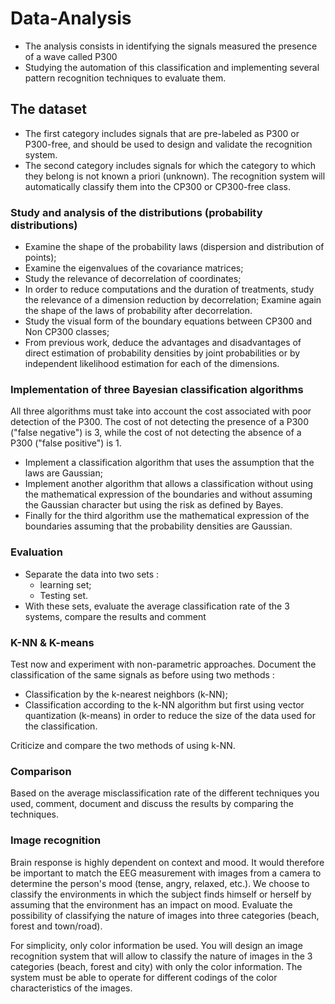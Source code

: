 # Data-Analysis

+ The analysis consists in identifying the signals measured the presence of a wave called P300
+ Studying the automation of this classification and implementing several pattern recognition techniques to evaluate them.

## The dataset

+ The first category includes signals that are pre-labeled as P300 or P300-free, and should be used to design and validate the recognition system.
+ The second category includes signals for which the category to which they belong is not known a priori (unknown). The recognition system will automatically classify them into the CP300 or CP300-free class.

### Study and analysis of the distributions (probability distributions)
+ Examine the shape of the probability laws (dispersion and distribution of points);
+ Examine the eigenvalues of the covariance matrices;
+ Study the relevance of decorrelation of coordinates;
+ In order to reduce computations and the duration of treatments, study the relevance of a dimension reduction by decorrelation;
Examine again the shape of the laws of probability after decorrelation.
+ Study the visual form of the boundary equations between CP300 and Non CP300 classes;
+ From previous work, deduce the advantages and disadvantages of direct estimation of probability densities by joint probabilities or by independent likelihood estimation for each of the dimensions.

### Implementation of three Bayesian classification algorithms

All three algorithms must take into account the cost associated with poor detection of the P300. The cost of not detecting the presence of a P300 ("false negative") is 3, while the cost of not detecting the absence of a P300 ("false positive") is 1.

+ Implement a classification algorithm that uses the assumption that the laws are Gaussian;
+ Implement another algorithm that allows a classification without using the mathematical expression of the boundaries and without assuming the Gaussian character but using the risk as defined by Bayes.
+ Finally for the third algorithm use the mathematical expression of the boundaries assuming that the probability densities are Gaussian.

### Evaluation

+ Separate the data into two sets :
    + learning set;
    + Testing set.
+ With these sets, evaluate the average classification rate of the 3 systems, compare the results and comment

### K-NN & K-means

Test now and experiment with non-parametric approaches. Document the classification of the same signals as before using two methods :
+ Classification by the k-nearest neighbors (k-NN);
+ Classification according to the k-NN algorithm but first using vector quantization (k-means) in order to reduce the size of the data used for the classification.

Criticize and compare the two methods of using k-NN.

### Comparison

Based on the average misclassification rate of the different techniques you used, comment, document and discuss the results by comparing the techniques.

### Image recognition

Brain response is highly dependent on context and mood. It would therefore be important to match the EEG measurement with images from a camera to determine the person's mood (tense, angry, relaxed, etc.). We choose to classify the environments in which the subject finds himself or herself by assuming that the environment has an impact on mood. Evaluate the possibility of classifying the nature of images into three categories (beach, forest and town/road).

For simplicity, only color information be used. You will design an image recognition system that will allow to classify the nature of images in the 3 categories (beach, forest and city) with only the color information. The system must be able to operate for different codings of the color characteristics of the images.
